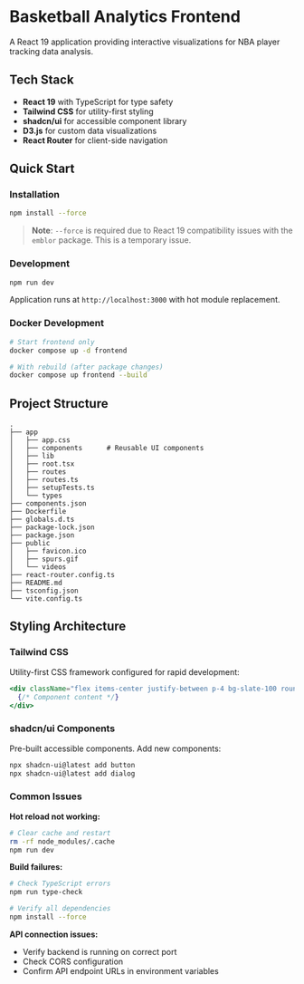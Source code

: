 # Basketball Analytics Frontend

A React 19 application providing interactive visualizations for NBA player tracking data analysis.

## Tech Stack

- **React 19** with TypeScript for type safety
- **Tailwind CSS** for utility-first styling
- **shadcn/ui** for accessible component library
- **D3.js** for custom data visualizations
- **React Router** for client-side navigation

## Quick Start

### Installation

```bash
npm install --force
```

> **Note**: `--force` is required due to React 19 compatibility issues with the `emblor` package. This is a temporary issue.

### Development

```bash
npm run dev
```

Application runs at `http://localhost:3000` with hot module replacement.

### Docker Development

```bash
# Start frontend only
docker compose up -d frontend

# With rebuild (after package changes)
docker compose up frontend --build
```

## Project Structure

```
.
├── app
│   ├── app.css
│   ├── components      # Reusable UI components
│   ├── lib
│   ├── root.tsx
│   ├── routes
│   ├── routes.ts
│   ├── setupTests.ts
│   └── types
├── components.json
├── Dockerfile
├── globals.d.ts
├── package-lock.json
├── package.json
├── public
│   ├── favicon.ico
│   ├── spurs.gif
│   └── videos
├── react-router.config.ts
├── README.md
├── tsconfig.json
└── vite.config.ts
```

## Styling Architecture

### Tailwind CSS
Utility-first CSS framework configured for rapid development:

```jsx
<div className="flex items-center justify-between p-4 bg-slate-100 rounded-lg">
  {/* Component content */}
</div>
```

### shadcn/ui Components
Pre-built accessible components. Add new components:

```bash
npx shadcn-ui@latest add button
npx shadcn-ui@latest add dialog
```

### Common Issues

**Hot reload not working:**
```bash
# Clear cache and restart
rm -rf node_modules/.cache
npm run dev
```

**Build failures:**
```bash
# Check TypeScript errors
npm run type-check

# Verify all dependencies
npm install --force
```

**API connection issues:**
- Verify backend is running on correct port
- Check CORS configuration
- Confirm API endpoint URLs in environment variables
